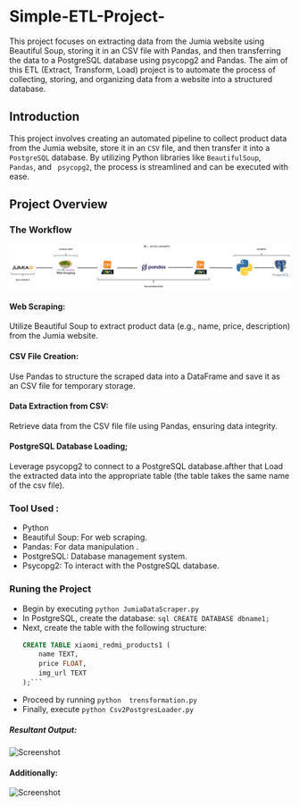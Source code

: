 # Simple-ETL-Project-
This project focuses on extracting data from the Jumia website using Beautiful Soup, storing it in an CSV file with Pandas, and then transferring the data to a PostgreSQL database using psycopg2 and Pandas. The aim of this ETL (Extract, Transform, Load) project is to automate the process of collecting, storing, and organizing data from a website into a structured database.
## Introduction
This project involves creating an automated pipeline to collect product data from the Jumia website, store it in an ``` CSV ``` file, and then transfer it into a``` PostgreSQL``` database. By utilizing Python libraries like ```BeautifulSoup```,``` Pandas```, and ``` psycopg2```, the process is streamlined and can be executed with ease.
## Project Overview
### The Workflow
![Screenshot](https://github.com/2000aliali/Simple-ETL-Project-/blob/main/Image1.png)
#### Web Scraping:
Utilize Beautiful Soup to extract product data (e.g., name, price, description) from the Jumia website.

#### CSV File Creation:
Use Pandas to structure the scraped data into a DataFrame and save it as an CSV file for temporary storage.

#### Data Extraction from CSV:
Retrieve data from the CSV file  file using Pandas, ensuring data integrity.

#### PostgreSQL Database Loading;
Leverage psycopg2 to connect to a PostgreSQL database.afther that Load the extracted data into the appropriate table (the table takes the same name of the csv file).
### Tool Used :
-  Python
-  Beautiful Soup: For web scraping.
-  Pandas: For data manipulation .
-  PostgreSQL: Database management system.
-  Psycopg2:  To interact with the PostgreSQL database.
### Runing the Project
- Begin by executing `python JumiaDataScraper.py`
- In PostgreSQL, create the database:  ```sql
  CREATE DATABASE dbname1; ```
- Next, create the table with the following structure: 
  ```sql
  CREATE TABLE xiaomi_redmi_products1 (
      name TEXT,
      price FLOAT,
      img_url TEXT
  );```
-  Proceed by running ```python  trensformation.py ```
-  Finally, execute ```python Csv2PostgresLoader.py ```
##### Resultant Output: 
![Screenshot](https://github.com/2000aliali/Simple-ETL-Project-/blob/main/image3.png)
#### Additionally:
![Screenshot](https://github.com/2000aliali/Simple-ETL-Project-/blob/main/image%202.png )




